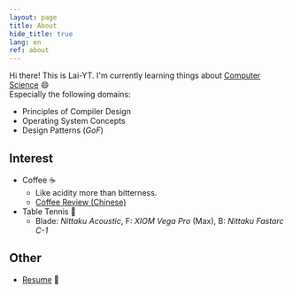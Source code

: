 ```yaml
---
layout: page
title: About
hide_title: true
lang: en
ref: about
---
```


Hi there! This is Lai-YT. I'm currently learning things about [Computer Science](https://en.wikipedia.org/wiki/Computer_science) :smile: \
Especially the following domains:

- Principles of Compiler Design
- Operating System Concepts
- Design Patterns (_GoF_)

## Interest

- Coffee :coffee:
  - Like acidity more than bitterness.
  - [Coffee Review (Chinese)](/zh/coffee-review.html)
- Table Tennis :ping_pong:
  - Blade: _Nittaku Acoustic_, F: _XIOM Vega Pro_ (Max), B: _Nittaku Fastarc C-1_

## Other

- [Resume](/assets/files/resume.pdf) :page_with_curl:

